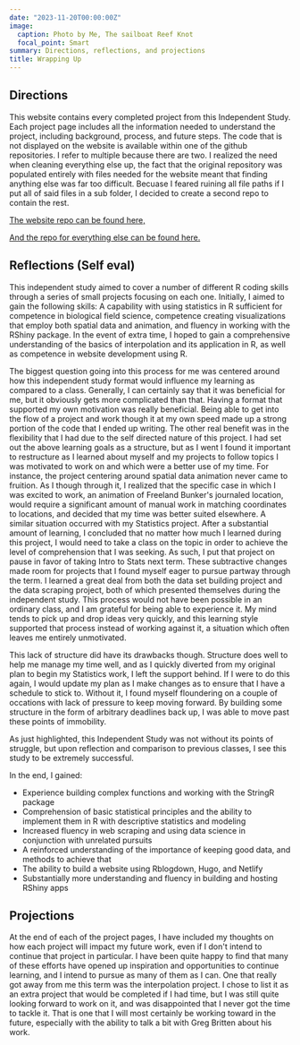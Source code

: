 ```yaml
---
date: "2023-11-20T00:00:00Z"
image:
  caption: Photo by Me, The sailboat Reef Knot
  focal_point: Smart
summary: Directions, reflections, and projections
title: Wrapping Up
---
```


## Directions
This website contains every completed project from this Independent Study. Each project page includes all the information needed to understand the project, including background, process, and future steps. The code that is not displayed on the website is available within one of the github repositories. I refer to multiple because there are two. I realized the need when cleaning everything else up, the fact that the original repository was populated entirely with files needed for the website meant that finding anything else was far too difficult. Becuase I feared ruining all file paths if I put all of said files in a sub folder, I decided to create a second repo to contain the rest.

[The website repo can be found here,](https://github.com/WillDraxler/R4Human_Ecology-Website)

[And the repo for everything else can be found here.](https://github.com/WillDraxler/R4HumanEcology)

## Reflections (Self eval)

This independent study aimed to cover a number of different R coding skills through a series of small projects focusing on each one. Initially, I aimed to gain the following skills: A capability with using statistics in R sufficient for competence in biological field science, competence creating visualizations that employ both spatial data and animation, and fluency in working with the RShiny package. In the event of extra time, I hoped to gain a comprehensive understanding of the basics of interpolation and its application in R, as well as competence in website development using R. 

The biggest question going into this process for me was centered around how this independent study format would influence my learning as compared to a class. Generally, I can certainly say that it was beneficial for me, but it obviously gets more complicated than that. Having a format that supported my own motivation was really beneficial. Being able to get into the flow of a project and work though it at my own speed made up a strong portion of the code that I ended up writing. The other real benefit was in the flexibility that I had due to the self directed nature of this project. I had set out the above learning goals as a structure, but as I went I found it important to restructure as I learned about myself and my projects to follow topics I was motivated to work on and which were a better use of my time. For instance, the project centering around spatial data animation never came to fruition. As I though through it, I realized that the specific case in which I was excited to work, an animation of Freeland Bunker's journaled location, would require a significant amount of manual work in matching coordinates to locations, and decided that my time was better suited elsewhere. A similar situation occurred with my Statistics project. After a substantial amount of learning, I concluded that no matter how much I learned during this project, I would need to take a class on the topic in order to achieve the level of comprehension that I was seeking. As such, I put that project on pause in favor of taking Intro to Stats next term. These subtractive changes made room for projects that I found myself eager to pursue partway through the term. I learned a great deal from both the data set building project and the data scraping project, both of which presented themselves during the independent study. This process would not have been possible in an ordinary class, and I am grateful for being able to experience it. My mind tends to pick up and drop ideas very quickly, and this learning style supported that process instead of working against it, a situation which often leaves me entirely unmotivated.

This lack of structure did have its drawbacks though. Structure does well to help me manage my time well, and as I quickly diverted from my original plan to begin my Statistics work, I left the support behind. If I were to do this again, I would update my plan as I make changes as to ensure that I have a schedule to stick to. Without it, I found myself floundering on a couple of occations with lack of pressure to keep moving forward. By building some structure in the form of arbitrary deadlines back up, I was able to move past these points of immobility. 

As just highlighted, this Independent Study was not without its points of struggle, but upon reflection and comparison to previous classes, I see this study to be extremely successful. 

In the end, I gained:
- Experience building complex functions and working with the StringR package
- Comprehension of basic statistical principles and the ability to implement them in R with descriptive statistics and modeling
- Increased fluency in web scraping and using data science in conjunction with unrelated pursuits
- A reinforced understanding of the importance of keeping good data, and methods to achieve that
- The ability to build a website using Rblogdown, Hugo, and Netlify
- Substantially more understanding and fluency in building and hosting RShiny apps

## Projections

At the end of each of the project pages, I have included my thoughts on how each project will impact my future work, even if I don't intend to continue that project in particular. I have been quite happy to find that many of these efforts have opened up inspiration and opportunities to continue learning, and I intend to pursue as many of them as I can. One that really got away from me this term was the interpolation project. I chose to list it as an extra project that would be completed if I had time, but I was still quite looking forward to work on it, and was disappointed that I never got the time to tackle it. That is one that I will most certainly be working toward in the future, especially with the ability to talk a bit with Greg Britten about his work.

